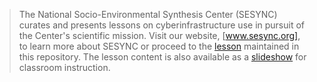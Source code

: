 > The National Socio-Environmental Synthesis Center (SESYNC) curates and presents
> lessons on cyberinfrastructure use in pursuit of the Center's scientific mission.
> Visit our website, [www.sesync.org], to learn more about SESYNC or proceed to
> the [lesson] maintained in this repository. The lesson content is also available
> as a [slideshow] for classroom instruction.

[www.sesync.org]: https://www.sesync.org
[lesson]: https://sesync-ci.github.io/r-netlogo-lesson
[slideshow]: https://sesync-ci.github.io/r-netlogo-lesson/instructor
